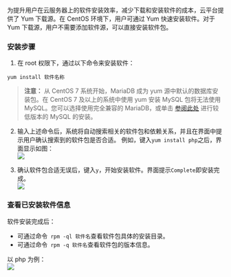 为提升用户在云服务器上的软件安装效率，减少下载和安装软件的成本，云平台提供了 Yum 下载源。在 CentOS 环境下，用户可通过 Yum 快速安装软件。对于 Yum 下载源，用户不需要添加软件源，可以直接安装软件包。

### 安装步骤

1. 在 root 权限下，通过以下命令来安装软件：
```
yum install 软件名称
``` 
>**注意：**
>从 CentOS 7 系统开始，MariaDB 成为 yum 源中默认的数据库安装包。在 CentOS 7 及以上的系统中使用 yum 安装 MySQL 包将无法使用 MySQL。您可以选择使用完全兼容的 MariaDB，或单击 [参阅此处](http://www.linode.com/docs/databases/mysql/how-to-install-mysql-on-centos-7) 进行较低版本的 MySQL 的安装。

2. 输入上述命令后，系统将自动搜索相关的软件包和依赖关系，并且在界面中提示用户确认搜索到的软件包是否合适。
例如，键入`yum install php`之后，界面显示如图：  
![](http://mc.qcloudimg.com/static/img/cdf81bb49022aa8924968864571922ed/39.png)  

3. 确认软件包合适无误后，键入`y`，开始安装软件。界面提示`Complete`即安装完成。  
![](http://mc.qcloudimg.com/static/img/c98bda7d1f3f42156f9015e3c9d00295/40.png)  

### 查看已安装软件信息
软件安装完成后：
- 可通过命令` rpm -ql 软件名`查看软件包具体的安装目录。
- 可通过命令` rpm -q 软件名`查看软件包的版本信息。

以 php 为例：  
![](http://mc.qcloudimg.com/static/img/d8b9e21cc801da16b76011b3886e1351/42.png)



